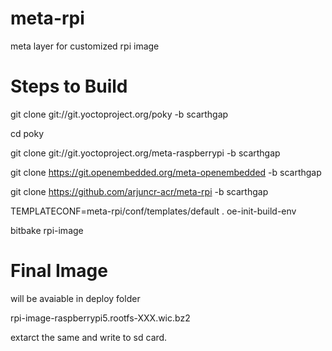 # meta-rpi
meta layer for customized rpi image 

# Steps to Build

git clone git://git.yoctoproject.org/poky -b scarthgap 

cd poky

git clone git://git.yoctoproject.org/meta-raspberrypi    -b scarthgap

git clone https://git.openembedded.org/meta-openembedded -b scarthgap

git clone https://github.com/arjuncr-acr/meta-rpi        -b scarthgap

TEMPLATECONF=meta-rpi/conf/templates/default . oe-init-build-env

bitbake rpi-image

# Final Image 
will be avaiable in deploy folder

rpi-image-raspberrypi5.rootfs-XXX.wic.bz2

extarct the same and write to sd card.
